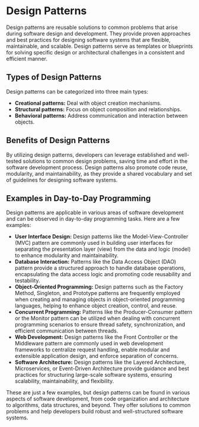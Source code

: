 # Design Patterns

Design patterns are reusable solutions to common problems that arise during software design and development. They provide proven approaches and best practices for designing software systems that are flexible, maintainable, and scalable. Design patterns serve as templates or blueprints for solving specific design or architectural challenges in a consistent and efficient manner.

## Types of Design Patterns

Design patterns can be categorized into three main types:

- **Creational patterns:** Deal with object creation mechanisms.
- **Structural patterns:** Focus on object composition and relationships.
- **Behavioral patterns:** Address communication and interaction between objects.

## Benefits of Design Patterns

By utilizing design patterns, developers can leverage established and well-tested solutions to common design problems, saving time and effort in the software development process. Design patterns also promote code reuse, modularity, and maintainability, as they provide a shared vocabulary and set of guidelines for designing software systems.

## Examples in Day-to-Day Programming

Design patterns are applicable in various areas of software development and can be observed in day-to-day programming tasks. Here are a few examples:

- **User Interface Design:** Design patterns like the Model-View-Controller (MVC) pattern are commonly used in building user interfaces for separating the presentation layer (view) from the data and logic (model) to enhance modularity and maintainability.
- **Database Interaction:** Patterns like the Data Access Object (DAO) pattern provide a structured approach to handle database operations, encapsulating the data access logic and promoting code reusability and testability.
- **Object-Oriented Programming:** Design patterns such as the Factory Method, Singleton, and Prototype patterns are frequently employed when creating and managing objects in object-oriented programming languages, helping to enhance object creation, control, and reuse.
- **Concurrent Programming:** Patterns like the Producer-Consumer pattern or the Monitor pattern can be utilized when dealing with concurrent programming scenarios to ensure thread safety, synchronization, and efficient communication between threads.
- **Web Development:** Design patterns like the Front Controller or the Middleware pattern are commonly used in web development frameworks to centralize request handling, enable modular and extensible application design, and enforce separation of concerns.
- **Software Architecture:** Design patterns like the Layered Architecture, Microservices, or Event-Driven Architecture provide guidance and best practices for structuring large-scale software systems, ensuring scalability, maintainability, and flexibility.

These are just a few examples, but design patterns can be found in various aspects of software development, from code organization and architecture to algorithms, data structures, and beyond. They offer solutions to common problems and help developers build robust and well-structured software systems.
